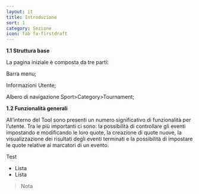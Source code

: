 ```yaml
---
layout: it
title: Introduzione
sort: 1
category: Sezione
icon: fab fa-firstdraft
---
```

<p class="message">
    
</p>

**1.1  Struttura base**

La pagina iniziale è composta da tre parti: 

Barra menu;

Informazioni Utente;

Albero di navigazione Sport>Category>Tournament;




**1.2  Funzionalità generali**

All’interno del Tool sono presenti un numero significativo di funzionalità per l’utente. Tra le più importanti ci sono: la possibilità di controllare gli eventi impostando e modificando le loro quote, la creazione di quote nuove, la visualizzazione dei risultati degli eventi terminati e la possibilità di impostare le quote relative ai marcatori di un evento.


Test

- Lista
- Lista

> Nota